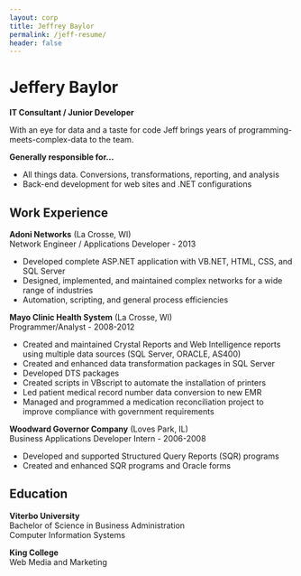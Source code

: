 ```yaml
---
layout: corp
title: Jeffrey Baylor
permalink: /jeff-resume/
header: false
---
```


# Jeffery Baylor #
**IT Consultant / Junior Developer**

With an eye for data and a taste for code Jeff brings years of programming-meets-complex-data to the team.

**Generally responsible for...**

- All things data. Conversions, transformations, reporting, and analysis
- Back-end development for web sites and .NET configurations

Work Experience
---------------

**Adoni Networks** (La Crosse, WI)  
Network Engineer / Applications Developer - 2013

- Developed complete ASP.NET application with VB.NET, HTML, CSS, and SQL Server
- Designed, implemented, and maintained complex networks for a wide range of industries
- Automation, scripting, and general process efficiencies

**Mayo Clinic Health System** (La Crosse, WI)  
Programmer/Analyst - 2008-2012

- Created and maintained Crystal Reports and Web Intelligence reports using multiple data sources (SQL Server, ORACLE, AS400)
- Created and enhanced data transformation packages in SQL Server
- Developed DTS packages
- Created scripts in VBscript to automate the installation of printers
- Led patient medical record number data conversion to new EMR
- Managed and programmed a medication reconciliation project to improve compliance with government requirements

**Woodward Governor Company** (Loves Park, IL)  
Business Applications Developer Intern - 2006-2008

- Developed and supported Structured Query Reports (SQR) programs
- Created and enhanced SQR programs and Oracle forms

Education
---------

**Viterbo University**  
Bachelor of Science in Business Administration  
Computer Information Systems

**King College**  
Web Media and Marketing
